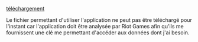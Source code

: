 [téléchargement]((https://drive.google.com/drive/folders/1US4gWGWpStSsk3mdQ2u9nmWR_FB6nvVe?usp=sharing))

Le fichier permettant d'utiliser l'application ne peut pas être téléchargé pour l'instant car l'application doit être analysée par Riot Games afin qu'ils me fournissent une clé me permettant d'accéder aux données dont j'ai besoin.
